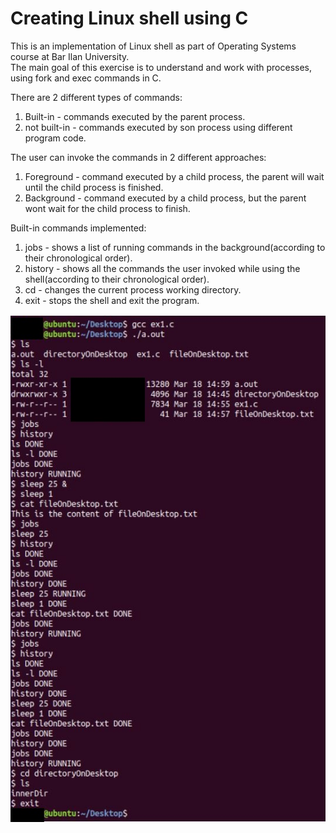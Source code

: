 # Creating Linux shell using C
This is an implementation of Linux shell as part of Operating Systems course at Bar Ilan University.<br/>
The main goal of this exercise is to understand and work with processes, using fork and exec commands in C.

There are 2 different types of commands:
1. Built-in - commands executed by the parent process.
2. not built-in - commands executed by son process using different program code.

The user can invoke the commands in 2 different approaches:
1. Foreground - command executed by a child process, the parent will wait until the child process is finished.
2. Background - command executed by a child process, but the parent wont wait for the child process to finish.

Built-in commands implemented:
1. jobs - shows a list of running commands in the background(according to their chronological order).
2. history - shows all the commands the user invoked while using the shell(according to their chronological order).
3. cd - changes the current process working directory.
4. exit - stops the shell and exit the program.

![alt text](Extra/Capture.JPG)
